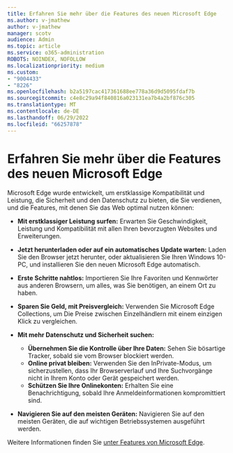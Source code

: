```yaml
---
title: Erfahren Sie mehr über die Features des neuen Microsoft Edge
ms.author: v-jmathew
author: v-jmathew
manager: scotv
audience: Admin
ms.topic: article
ms.service: o365-administration
ROBOTS: NOINDEX, NOFOLLOW
ms.localizationpriority: medium
ms.custom:
- "9004433"
- "8226"
ms.openlocfilehash: b2a5197cac417361688ee778a36d9d5095fdaf7b
ms.sourcegitcommit: c4e8c29a94f840816a023131ea7b4a2bf876c305
ms.translationtype: MT
ms.contentlocale: de-DE
ms.lasthandoff: 06/29/2022
ms.locfileid: "66257878"
---
```

# <a name="learn-about-the-features-of-the-new-microsoft-edge"></a>Erfahren Sie mehr über die Features des neuen Microsoft Edge

Microsoft Edge wurde entwickelt, um erstklassige Kompatibilität und Leistung, die Sicherheit und den Datenschutz zu bieten, die Sie verdienen, und die Features, mit denen Sie das Web optimal nutzen können:

- **Mit erstklassiger Leistung surfen:** Erwarten Sie Geschwindigkeit, Leistung und Kompatibilität mit allen Ihren bevorzugten Websites und Erweiterungen.
- **Jetzt herunterladen oder auf ein automatisches Update warten:** Laden Sie den Browser jetzt herunter, oder aktualisieren Sie Ihren Windows 10-PC, und installieren Sie den neuen Microsoft Edge automatisch.
- **Erste Schritte nahtlos:** Importieren Sie Ihre Favoriten und Kennwörter aus anderen Browsern, um alles, was Sie benötigen, an einem Ort zu haben.
- **Sparen Sie Geld, mit Preisvergleich:** Verwenden Sie Microsoft Edge Collections, um Die Preise zwischen Einzelhändlern mit einem einzigen Klick zu vergleichen.
- **Mit mehr Datenschutz und Sicherheit suchen:**
  - **Übernehmen Sie die Kontrolle über Ihre Daten:** Sehen Sie bösartige Tracker, sobald sie vom Browser blockiert werden.
  - **Online privat bleiben:** Verwenden Sie den InPrivate-Modus, um sicherzustellen, dass Ihr Browserverlauf und Ihre Suchvorgänge nicht in Ihrem Konto oder Gerät gespeichert werden.
  - **Schützen Sie Ihre Onlinekonten:** Erhalten Sie eine Benachrichtigung, sobald Ihre Anmeldeinformationen kompromittiert sind.

- **Navigieren Sie auf den meisten Geräten:** Navigieren Sie auf den meisten Geräten, die auf wichtigen Betriebssystemen ausgeführt werden.

Weitere Informationen finden Sie [unter Features von Microsoft Edge](https://go.microsoft.com/fwlink/?linkid=2146817).
